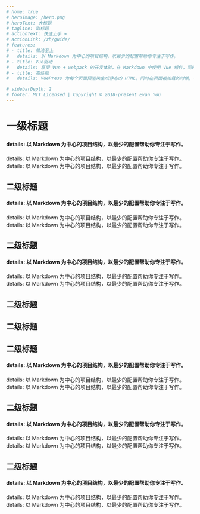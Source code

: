```yaml
---
# home: true
# heroImage: /hero.png
# heroText: 大标题
# tagline: 副标题
# actionText: 快速上手 →
# actionLink: /zh/guide/
# features:
# - title: 简洁至上
#   details: 以 Markdown 为中心的项目结构，以最少的配置帮助你专注于写作。
# - title: Vue驱动
#   details: 享受 Vue + webpack 的开发体验，在 Markdown 中使用 Vue 组件，同时可以使用 Vue 来开发自定义主题。
# - title: 高性能
#   details: VuePress 为每个页面预渲染生成静态的 HTML，同时在页面被加载的时候，将作为 SPA 运行。

# sidebarDepth: 2
# footer: MIT Licensed | Copyright © 2018-present Evan You
---
```




# 一级标题
 #### details: 以 Markdown 为中心的项目结构，以最少的配置帮助你专注于写作。
  details: 以 Markdown 为中心的项目结构，以最少的配置帮助你专注于写作。
  details: 以 Markdown 为中心的项目结构，以最少的配置帮助你专注于写作。
## 二级标题
 #### details: 以 Markdown 为中心的项目结构，以最少的配置帮助你专注于写作。
  details: 以 Markdown 为中心的项目结构，以最少的配置帮助你专注于写作。
  details: 以 Markdown 为中心的项目结构，以最少的配置帮助你专注于写作。
## 二级标题
 #### details: 以 Markdown 为中心的项目结构，以最少的配置帮助你专注于写作。
  details: 以 Markdown 为中心的项目结构，以最少的配置帮助你专注于写作。
  details: 以 Markdown 为中心的项目结构，以最少的配置帮助你专注于写作。
## 二级标题
## 二级标题
## 二级标题
 #### details: 以 Markdown 为中心的项目结构，以最少的配置帮助你专注于写作。
  details: 以 Markdown 为中心的项目结构，以最少的配置帮助你专注于写作。
  details: 以 Markdown 为中心的项目结构，以最少的配置帮助你专注于写作。
## 二级标题
 #### details: 以 Markdown 为中心的项目结构，以最少的配置帮助你专注于写作。
  details: 以 Markdown 为中心的项目结构，以最少的配置帮助你专注于写作。
  details: 以 Markdown 为中心的项目结构，以最少的配置帮助你专注于写作。
## 二级标题
 #### details: 以 Markdown 为中心的项目结构，以最少的配置帮助你专注于写作。
  details: 以 Markdown 为中心的项目结构，以最少的配置帮助你专注于写作。
  details: 以 Markdown 为中心的项目结构，以最少的配置帮助你专注于写作。